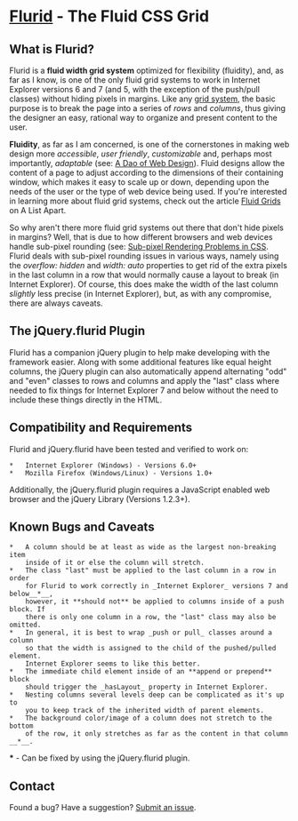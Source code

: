 # [Flurid](http://comato.se/flurid/) - The Fluid CSS Grid

## What is Flurid?

Flurid is a **fluid width grid system** optimized for
flexibility (fluidity), and, as far as I know, is one of the only fluid
grid systems to work in Internet Explorer versions 6 and 7 (and 5, with
the exception of the push/pull classes) without hiding pixels in margins.
Like any [grid system](http://en.wikipedia.org/wiki/Grid_%28page_layout%29),
the basic purpose is to break the page into a series of _rows_ and
_columns_, thus giving the designer an easy, rational way to
organize and present content to the user.

**Fluidity**, as far as I am concerned, is one of the
cornerstones in making web design more _accessible_, _user friendly_,
_customizable_ and, perhaps most importantly, _adaptable_ 
(see: [A Dao of Web Design](http://www.alistapart.com/articles/dao/)).
Fluid designs allow the content of a page to adjust according to the dimensions of
their containing window, which makes it easy to scale up or down, depending upon
the needs of the user or the type of web device being used. If you're interested
in learning more about fluid grid systems, check out the article
[Fluid Grids](http://www.alistapart.com/articles/fluidgrids) on A List Apart.

So why aren't there more fluid grid systems out there that don't hide
pixels in margins?  Well, that is due to how different browsers and web
devices handle sub-pixel rounding (see:
[Sub-pixel Rendering Problems in CSS](http://ejohn.org/blog/sub-pixel-problems-in-css/).
Flurid deals with sub-pixel rounding issues in various ways, namely using
the _overflow: hidden_ and _width: auto_ properties to get
rid of the extra pixels in the last column in a row that would normally
cause a layout to break (in Internet Explorer). Of course, this does make
the width of the last column _slightly_ less precise (in Internet
Explorer), but, as with any compromise, there are always caveats.

## The jQuery.flurid Plugin

Flurid has a companion jQuery plugin to help make developing with the
framework easier. Along with some additional features like equal height
columns, the jQuery plugin can also automatically append alternating "odd"
and "even" classes to rows and columns and apply the "last" class where
needed to fix things for Internet Explorer 7 and below without the need
to include these things directly in the HTML.

## Compatibility and Requirements
Flurid and jQuery.flurid have been tested and verified to work on:

    *   Internet Explorer (Windows) - Versions 6.0+
    *   Mozilla Firefox (Windows/Linux) - Versions 1.0+

Additionally, the jQuery.flurid plugin requires a JavaScript enabled
web browser and the jQuery Library (Versions 1.2.3+).

## Known Bugs and Caveats

    *   A column should be at least as wide as the largest non-breaking item
        inside of it or else the column will stretch.
    *   The class "last" must be applied to the last column in a row in order
        for Flurid to work correctly in _Internet Explorer_ versions 7 and below__*__,
        however, it **should not** be applied to columns inside of a push block. If
        there is only one column in a row, the "last" class may also be omitted.
    *   In general, it is best to wrap _push or pull_ classes around a column
        so that the width is assigned to the child of the pushed/pulled element.
        Internet Explorer seems to like this better.
    *   The immediate child element inside of an **append or prepend** block
        should trigger the _hasLayout_ property in Internet Explorer.
    *   Nesting columns several levels deep can be complicated as it's up to
        you to keep track of the inherited width of parent elements.
    *   The background color/image of a column does not stretch to the bottom
        of the row, it only stretches as far as the content in that column __*__.

__*__ - Can be fixed by using the jQuery.flurid plugin.

## Contact

Found a bug? Have a suggestion? [Submit an issue](https://github.com/kflorence/flurid/issues).

